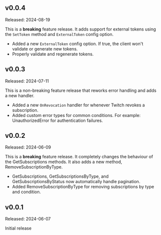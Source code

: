 ## v0.0.4

Released: 2024-08-19

This is a **breaking** feature release. It adds support for external tokens using the `SetToken` method and `ExternalToken` config option.

- Added a new `ExternalToken` config option. If true, the client won't validate or generate new tokens.
- Properly validate and regenerate tokens.

## v0.0.3

Released: 2024-07-11

This is a non-breaking feature release that reworks error handling and adds a new handler.

- Added a new `OnRevocation` handler for whenever Twitch revokes a subscription.
- Added custom error types for common conditions. For example: UnauthorizedError for authentication failures.

## v0.0.2

Released: 2024-06-09

This is a **breaking** feature release. It completely changes the behaviour of the GetSubscriptions methods. It also adds a new method, RemoveSubscriptionByType.

- GetSubscriptions, GetSubscriptionsByType, and GetSubscriptionsByStatus now automatically handle pagination.
- Added RemoveSubscriptionByType for removing subscriptions by type and condition.

## v0.0.1

Released: 2024-06-07

Initial release
